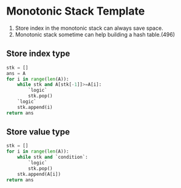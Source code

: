 # Monotonic Stack Template

1. Store index in the monotonic stack can always save space.
2. Monotonic stack sometime can help building a hash table.(496)

## Store index type

``` py
stk = []
ans = A
for i in range(len(A)):
    while stk and A[stk[-1]]>=A[i]:
        `logic`
        stk.pop()
    `logic`
    stk.append(i)
return ans
```

## Store value type

``` py
stk = []
for i in range(len(A)):
    while stk and `condition`:
        `logic`
        stk.pop()
    stk.append(A[i])
return ans
```
